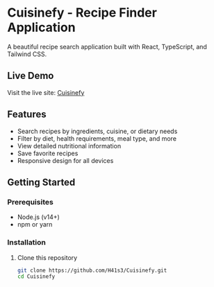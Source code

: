 # Cuisinefy - Recipe Finder Application

A beautiful recipe search application built with React, TypeScript, and Tailwind CSS.

## Live Demo

Visit the live site: [Cuisinefy](https://h41s3.github.io/Cuisinefy/)

## Features

- Search recipes by ingredients, cuisine, or dietary needs
- Filter by diet, health requirements, meal type, and more
- View detailed nutritional information
- Save favorite recipes
- Responsive design for all devices

## Getting Started

### Prerequisites

- Node.js (v14+)
- npm or yarn

### Installation

1. Clone this repository
   ```bash
   git clone https://github.com/H41s3/Cuisinefy.git
   cd Cuisinefy
